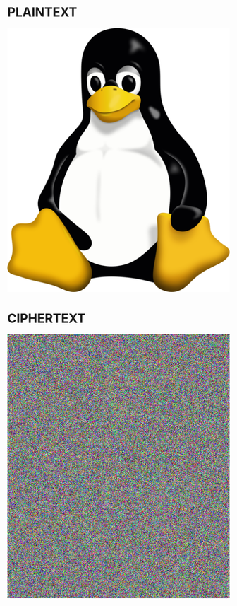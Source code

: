 # PLAINTEXT

![tux](https://github.com/harieamjari/enc/blob/master/img/tux.png)


# CIPHERTEXT

![tuxenc](https://github.com/harieamjari/enc/blob/master/img/tuxenc.png)
